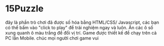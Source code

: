 # 15Puzzle
đây là phần trò chơi đã được số hóa bằng HTML/CSS/ Javascript, 
các bạn có thể bấm vào "click to play" để trải nghiệm ngay và luôn. 
Ấn các ô số xung quanh ô màu trắng để đổi vị trí.
Game được thiết kế để chạy trên cả PC lẫn Mobile.
chúc mọi người chơi game vui
